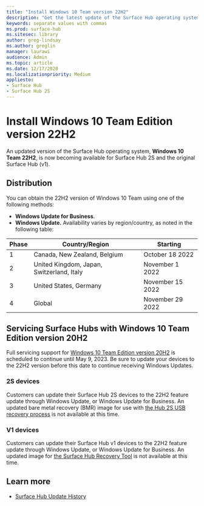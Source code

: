 ```yaml
---
title: "Install Windows 10 Team version 22H2"
description: "Get the latest update of the Surface Hub operating system, Windows 10 Team 22H2."
keywords: separate values with commas
ms.prod: surface-hub
ms.sitesec: library
author: greg-lindsay
ms.author: greglin
manager: laurawi
audience: Admin
ms.topic: article
ms.date: 12/17/2020
ms.localizationpriority: Medium
appliesto:
- Surface Hub
- Surface Hub 2S
---
```

# Install Windows 10 Team Edition version 22H2

An updated version of the Surface Hub operating system, **Windows 10 Team 22H2**, is now becoming available for Surface Hub 2S and the original Surface Hub (v1). 

## Distribution

You can obtain the 22H2 version of Windows 10 Team using one of the following methods:

- **Windows Update for Business**.
- **Windows Update.** Availability varies by region/country, as noted in the following table:

| Phase | Country/Region                            | Starting         |
| ----- | ----------------------------------------- | ---------------- |
| 1     | Canada, New Zealand, Belgium              | October 18 2022  |
| 2     | United Kingdom, Japan, Switzerland, Italy | November 1 2022  |
| 3     | United States, Germany                    | November 15 2022 |
| 4     | Global                                    | November 29 2022 |

## Servicing Surface Hubs with Windows 10 Team Edition version 20H2 

Full servicing support for [Windows 10 Team Edition version 20H2](https://support.microsoft.com/topic/november-12-2019-kb4525245-os-build-15063-2172-dfc81b85-11a6-54ef-4370-11408193419f) is scheduled to continue until May 9, 2023. Be sure to update your devices to the 22H2 version before this date to continue receiving Windows Updates.

### 2S devices 

Customers can update their Surface Hub 2S devices to the 22H2 feature update through Windows Update, or Windows Update for Business. An updated bare metal recovery (BMR) image for use with [the Hub 2S USB recovery process](surface-hub-2s-recover-reset.md#recover-surface-hub-2s-by-using-a-usb-recovery-drive) is not available at this time.

### V1 devices 

Customers can update their Surface Hub v1 devices to the 22H2 feature update through Windows Update, or Windows Update for Business. An updated image for [the Surface Hub Recovery Tool](surface-hub-recovery-tool.md) is not available at this time.

## Learn more

- [Surface Hub Update History](surface-hub-update-history.md)
